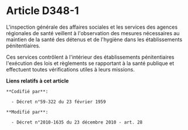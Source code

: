 # Article D348-1

L'inspection générale des affaires sociales et les services des agences régionales de santé veillent à l'observation des
mesures nécessaires au maintien de la santé des détenus et de l'hygiène dans les établissements pénitentiaires.

Ces services contrôlent à l'intérieur des établissements pénitentiaires l'exécution des lois et règlements se rapportant à la
santé publique et effectuent toutes vérifications utiles à leurs missions.

**Liens relatifs à cet article**

	**Codifié par**:

	  - Décret n°59-322 du 23 février 1959

	**Modifié par**:

	  - Décret n°2010-1635 du 23 décembre 2010 - art. 28
